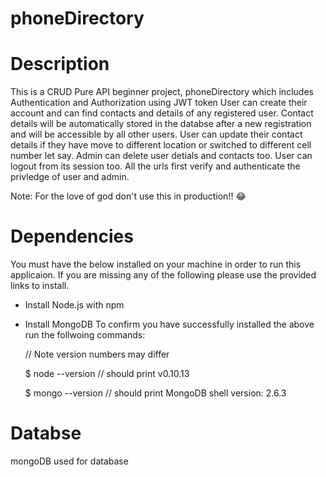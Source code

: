 # phoneDirectory
# Description
This is a CRUD Pure API beginner project, phoneDirectory which includes Authentication and Authorization using JWT token
User can create their account and can find contacts and details of any registered user.
Contact details will be automatically stored in the databse after a new registration and will be accessible by all other users.
User can update their contact details if they have move to different location or switched to different cell number let say.
Admin can delete user detials and contacts too.
User can logout from its session too.
All the urls first verify and authenticate the privledge of user and admin.

Note: For the love of god don't use this in production!! 😂

# Dependencies
You must have the below installed on your machine in order to run this applicaion. If you are missing any of the following please use the provided links to install.

* Install Node.js with npm
* Install MongoDB
To confirm you have successfully installed the above run the follwoing commands:

  // Note version numbers may differ

  $ node --version    // should print v0.10.13
  
  $ mongo --version   // should print MongoDB shell version: 2.6.3
  
# Databse
mongoDB used for database

